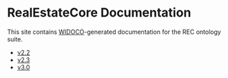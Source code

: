 # RealEstateCore Documentation

This site contains [WIDOCO](https://github.com/dgarijo/Widoco)-generated documentation for the REC ontology suite.

* [v2.2](2.2/)
* [v2.3](2.3/)
* [v3.0](3.0/)
